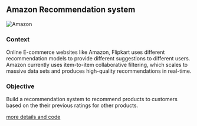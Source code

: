 ## Amazon Recommendation system
![Amazon](https://user-images.githubusercontent.com/81551950/148704349-f73d7b6b-f9e4-42f6-97eb-e7b8c3fb9e4d.png)

### Context

Online E-commerce websites like Amazon, Flipkart uses different recommendation models to provide different suggestions to different users. Amazon currently uses item-to-item collaborative filtering, which scales to massive data sets and produces high-quality recommendations in real-time.

### Objective

Build a recommendation system to recommend products to customers based on the their previous ratings for other products.

[more details and code](./amazon-recommendation-system)

